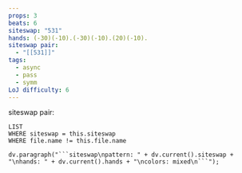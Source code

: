 ```yaml
---
props: 3
beats: 6
siteswap: "531"
hands: (-30)(-10).(-30)(-10).(20)(-10).
siteswap pair:
  - "[[531]]"
tags:
  - async
  - pass
  - symm
LoJ difficulty: 6
---
```


siteswap pair:
```dataview
LIST
WHERE siteswap = this.siteswap
WHERE file.name != this.file.name
```
```dataviewjs
dv.paragraph("```siteswap\npattern: " + dv.current().siteswap + "\nhands: " + dv.current().hands + "\ncolors: mixed\n```");
```
